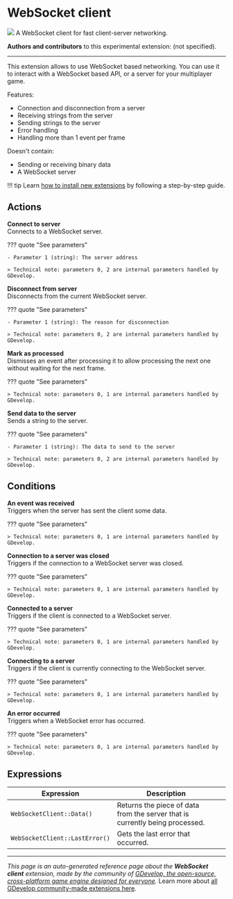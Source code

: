 # WebSocket client

<img src="https://resources.gdevelop-app.com/assets/Icons/Line Hero Pack/Master/SVG/Communication/Communication_pc_server_sync_sharing.svg" class="extension-icon"></img>
A WebSocket client for fast client-server networking.

**Authors and contributors** to this experimental extension: (not specified).

---

This extension allows to use WebSocket based networking. 
You can use it to interact with a WebSocket based API, or a server for your multiplayer game.

Features:

 - Connection and disconnection from a server
 - Receiving strings from the server
 - Sending strings to the server
 - Error handling
 - Handling more than 1 event per frame

Doesn't contain:

 - Sending or receiving binary data
 - A WebSocket server

!!! tip
    Learn [how to install new extensions](/gdevelop5/extensions/search) by following a step-by-step guide.

## Actions

**Connect to server**  
Connects to a WebSocket server. 

??? quote "See parameters"

    - Parameter 1 (string): The server address

    > Technical note: parameters 0, 2 are internal parameters handled by GDevelop.

**Disconnect from server**  
Disconnects from the current WebSocket server.

??? quote "See parameters"

    - Parameter 1 (string): The reason for disconnection

    > Technical note: parameters 0, 2 are internal parameters handled by GDevelop.

**Mark as processed**  
Dismisses an event after processing it to allow processing the next one without waiting for the next frame.

??? quote "See parameters"



    > Technical note: parameters 0, 1 are internal parameters handled by GDevelop.

**Send data to the server**  
Sends a string to the server.

??? quote "See parameters"

    - Parameter 1 (string): The data to send to the server

    > Technical note: parameters 0, 2 are internal parameters handled by GDevelop.

## Conditions

**An event was received**  
Triggers when the server has sent the client some data.

??? quote "See parameters"



    > Technical note: parameters 0, 1 are internal parameters handled by GDevelop.

**Connection to a server was closed**  
Triggers if the connection to a WebSocket server was closed.

??? quote "See parameters"



    > Technical note: parameters 0, 1 are internal parameters handled by GDevelop.

**Connected to a server**  
Triggers if the client is connected to a WebSocket server.

??? quote "See parameters"



    > Technical note: parameters 0, 1 are internal parameters handled by GDevelop.

**Connecting to a server**  
Triggers if the client is currently connecting to the WebSocket server.

??? quote "See parameters"



    > Technical note: parameters 0, 1 are internal parameters handled by GDevelop.

**An error occurred**  
Triggers when a WebSocket error has occurred.

??? quote "See parameters"



    > Technical note: parameters 0, 1 are internal parameters handled by GDevelop.

## Expressions

| Expression | Description |  |
|-----|-----|-----|
| `WebSocketClient::Data()` | Returns the piece of data from the server that is currently being processed. ||
| `WebSocketClient::LastError()` | Gets the last error that occurred. ||


---

*This page is an auto-generated reference page about the **WebSocket client** extension, made by the community of [GDevelop, the open-source, cross-platform game engine designed for everyone](https://gdevelop.io/).* Learn more about [all GDevelop community-made extensions here](/gdevelop5/extensions).